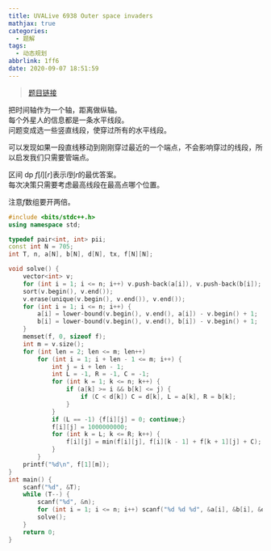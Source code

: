 ```yaml
---
title: UVALive 6938 Outer space invaders
mathjax: true
categories:
  - 题解
tags:
  - 动态规划
abbrlink: 1ff6
date: 2020-09-07 18:51:59
---
```



>[题目链接](https://vjudge.net/problem/UVALive-6938)  

把时间轴作为一个轴，距离做纵轴。  
每个外星人的信息都是一条水平线段。  
问题变成选一些竖直线段，使穿过所有的水平线段。  

可以发现如果一段直线移动到刚刚穿过最近的一个端点，不会影响穿过的线段，所以启发我们只需要管端点。  

区间 dp $f[l][r]$表示$l$到$r$的最优答案。  
每次决策只需要考虑最高线段在最高点哪个位置。  

注意$f$数组要开两倍。  

```cpp
#include <bits/stdc++.h>
using namespace std;

typedef pair<int, int> pii;
const int N = 705;
int T, n, a[N], b[N], d[N], tx, f[N][N];

void solve() {
    vector<int> v;
    for (int i = 1; i <= n; i++) v.push-back(a[i]), v.push-back(b[i]);
    sort(v.begin(), v.end());
    v.erase(unique(v.begin(), v.end()), v.end());
    for (int i = 1; i <= n; i++) {
    	a[i] = lower-bound(v.begin(), v.end(), a[i]) - v.begin() + 1;
    	b[i] = lower-bound(v.begin(), v.end(), b[i]) - v.begin() + 1;
    }
    memset(f, 0, sizeof f);
    int m = v.size();
    for (int len = 2; len <= m; len++)
    	for (int i = 1; i + len - 1 <= m; i++) {
    		int j = i + len - 1;
    		int L = -1, R = -1, C = -1;
    		for (int k = 1; k <= n; k++) {
    			if (a[k] >= i && b[k] <= j) {
    				if (C < d[k]) C = d[k], L = a[k], R = b[k];
    			}
    		}
    		if (L == -1) {f[i][j] = 0; continue;}
            f[i][j] = 1000000000;
            for (int k = L; k <= R; k++) {
                f[i][j] = min(f[i][j], f[i][k - 1] + f[k + 1][j] + C);
            }
    	}
    printf("%d\n", f[1][m]);
}
int main() {
    scanf("%d", &T);
    while (T--) {
    	scanf("%d", &n);
    	for (int i = 1; i <= n; i++) scanf("%d %d %d", &a[i], &b[i], &d[i]);
        solve();
    }
    return 0;
}
```
